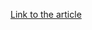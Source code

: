 [Link to the article](https://threat.boutique/2025/05/hardcoded-hazards-detecting-secret-leaks-in-source-code)
